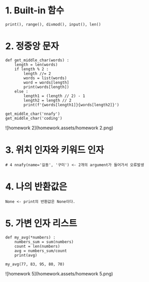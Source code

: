 # 1. Built-in 함수

```
print(), range(), divmod(), input(), len()
```



# 2. 정중앙 문자

```
def get_middle_char(words) :
    length = len(words)
    if length % 2 :
        length //= 2
        words = list(words)
        word = words[length]
        print(words[length])
    else :
        length1 = (length // 2) - 1
        length2 = length // 2
        print(f'{words[length1]}{words[length2]}')

get_middle_char('nnafy')
get_middle_char('coding')
```

![homework 2](homework.assets/homework 2.png)

# 3. 위치 인자와 키워드 인자

```
# 4 nnafy(name='길동', '구미') <- 2개의 argument가 들어가서 오류발생
```



# 4. 나의 반환값은

```
None <- print의 반환값은 None이다.
```



# 5. 가변 인자 리스트

```
def my_avg(*numbers) :
    numbers_sum = sum(numbers)
    count = len(numbers)
    avg = numbers_sum/count
    print(avg)

my_avg(77, 83, 95, 80, 70)
```

![homework 5](homework.assets/homework 5.png)
